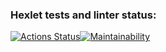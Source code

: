 ### Hexlet tests and linter status:
[![Actions Status](https://github.com/DangerDanJS/frontend-project-44/workflows/hexlet-check/badge.svg)](https://github.com/DangerDanJS/frontend-project-44/actions)[![Maintainability](https://api.codeclimate.com/v1/badges/15194a8d3003b1381531/maintainability)](https://codeclimate.com/github/DangerDanJS/frontend-project-44/maintainability)
